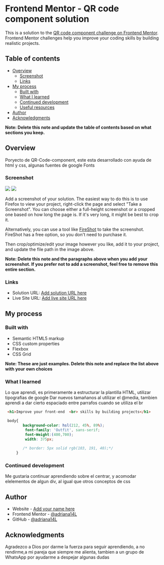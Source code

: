 # Frontend Mentor - QR code component solution

This is a solution to the [QR code component challenge on Frontend Mentor](https://www.frontendmentor.io/challenges/qr-code-component-iux_sIO_H). Frontend Mentor challenges help you improve your coding skills by building realistic projects. 

## Table of contents

- [Overview](#overview)
  - [Screenshot](#screenshot)
  - [Links](#links)
- [My process](#my-process)
  - [Built with](#built-with)
  - [What I learned](#what-i-learned)
  - [Continued development](#continued-development)
  - [Useful resources](#useful-resources)
- [Author](#author)
- [Acknowledgments](#acknowledgments)

**Note: Delete this note and update the table of contents based on what sections you keep.**

## Overview
Poryecto de QR-Code-component, este esta desarrollado con ayuda de html y css, algunas fuentes de google Fonts

### Screenshot

![](../proyectoQR/desing/DESKTOP%20DESING.png)
![](../proyectoQR/desing/MOBILE%20DESING.png)


Add a screenshot of your solution. The easiest way to do this is to use Firefox to view your project, right-click the page and select "Take a Screenshot". You can choose either a full-height screenshot or a cropped one based on how long the page is. If it's very long, it might be best to crop it.

Alternatively, you can use a tool like [FireShot](https://getfireshot.com/) to take the screenshot. FireShot has a free option, so you don't need to purchase it. 

Then crop/optimize/edit your image however you like, add it to your project, and update the file path in the image above.

**Note: Delete this note and the paragraphs above when you add your screenshot. If you prefer not to add a screenshot, feel free to remove this entire section.**

### Links

- Solution URL: [Add solution URL here](https://your-solution-url.com)
- Live Site URL: [Add live site URL here](https://your-live-site-url.com)

## My process

### Built with

- Semantic HTML5 markup
- CSS custom properties
- Flexbox
- CSS Grid


**Note: These are just examples. Delete this note and replace the list above with your own choices**

### What I learned

Lo que aprendi, es primeramente a estructurar la plantilla HTML, utilizar tipografias de google
Dar nuevos tamañanos al utilizar el @media, tambien aprendi a dar cierto espaciado entre parrafos cuando se utiliza el br

```html
 <h1>Improve your front-end  <br> skills by building projects</h1>
```
```css
 body{
        background-color: hsl(212, 45%, 89%);
         font-family: 'Outfit', sans-serif;
         font-Weight:(400,700);
         width: 375px;
      
        /* border: 5px solid rgb(103, 191, 40);*/
     }

```



### Continued development

Me gustaria continuar aprendiendo sobre el centrar, y acomodar elelementos de algun div, al igual que otros conceptos de css



## Author

- Website - [Add your name here](https://www.your-site.com)
- Frontend Mentor - [@adriana14L](https://www.frontendmentor.io/profile/adriana14L)
- GitHub - [@adriana14L](https://github.com/adriana14L)





## Acknowledgments

Agradezco a Dios por darme la fuerza para seguir aprendiendo, a no rendirme,a mi pareja que siempre me alienta, tambien a un grupo de WhatsApp  por ayudarme a despejar algunas dudas

